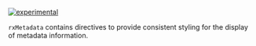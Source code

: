 [![experimental](http://badges.github.io/stability-badges/dist/experimental.svg)](http://github.com/badges/stability-badges)

`rxMetadata` contains directives to provide consistent styling for the display of metadata information.
